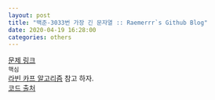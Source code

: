 ```yaml
---  
layout: post  
title: "백준-3033번 가장 긴 문자열 :: Raemerrr`s Github Blog"  
date: 2020-04-19 16:28:00  
categories: others  
---  
```

<a href="https://www.acmicpc.net/problem/3033" target="_blank">문제 링크</a>     
`핵심`  
<a href="https://blog.naver.com/dinky_apple/221850206355" target="_blank">라빈 카프 알고리즘</a>  참고 하자.    
<a href="https://colorscripter.com/s/E5jDWHn" target="_blank">코드 출처</a>  
<script src="https://gist.github.com/Raemerrr/b6a02ed46f15ab7d71563daaf6362b8f.js"></script>